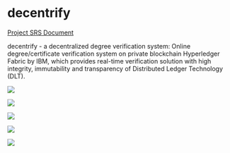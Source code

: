 # decentrify

[Project SRS Document](https://1drv.ms/b/s!AuX6hGa70b74gbQP-MjpD16GzQBjBw?e=Aq2Na1)

decentrify - a decentralized degree verification system: 
Online degree/certificate verification system on private blockchain Hyperledger Fabric by IBM, which provides real-time verification solution with high integrity, immutability and transparency of Distributed Ledger Technology (DLT).


<kbd><img src="images/img12.JPG" /></kbd>

<kbd><img src="images/img13.JPG" /></kbd>

<kbd><img src="images/img14.JPG" /></kbd>

<kbd><img src="images/img15.JPG" /></kbd>

<kbd><img src="images/img16.JPG" /></kbd>
